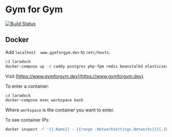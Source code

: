 Gym for Gym
===========

[![Build Status](https://travis-ci.org/hughgrigg/gymforgym.svg?branch=master)](https://travis-ci.org/hughgrigg/gymforgym)

## Docker

Add `localhost  www.gymforgym.dev` to `/etc/hosts`.

```bash
cd laradock
docker-compose up -d caddy postgres php-fpm redis beanstalkd elasticsearch
```

Visit [https://www.gymforgym.dev](https://www.gymforgym.dev).

To enter a container:

```bash
cd laradock
docker-compose exec workspace bash
```

Where `workspace` is the container you want to enter.

To see container IPs:

```bash
docker inspect -f '{{.Name}} - {{range .NetworkSettings.Networks}}{{.IPAddress}}{{end}}' $(docker ps -aq)
```
